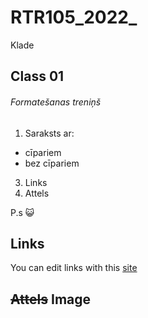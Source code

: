 # RTR105_2022_
Klade

## Class 01
###### Formatešanas treniņš
1. Saraksts ar: 
-	cīpariem
-	bez cīpariem
3. Links
4. Attels

P.s :smiley_cat:
## **Links**
You can edit links with this [site](https://stackedit.io/app#)

## ~~Attels~~ **Image**

